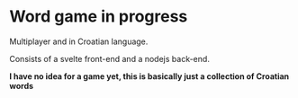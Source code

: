 # Word game in progress

Multiplayer and in Croatian language.

Consists of a svelte front-end and a nodejs back-end.

**I have no idea for a game yet, this is basically just a collection of Croatian words**